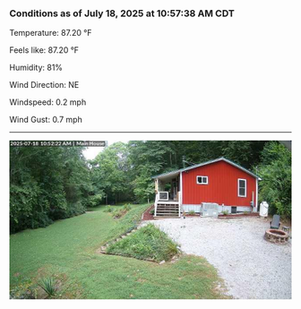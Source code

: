 ### Conditions as of July 18, 2025 at 10:57:38 AM CDT 

Temperature: 87.20 &deg;F

Feels like: 87.20 &deg;F

Humidity: 81%

Wind Direction: NE

Windspeed: 0.2 mph

Wind Gust: 0.7 mph

---

<img src="./images/latest.jpeg"/>

